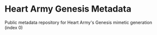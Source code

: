 # Heart Army Genesis Metadata
Public metadata repository for Heart Army's Genesis mimetic generation (index 0)